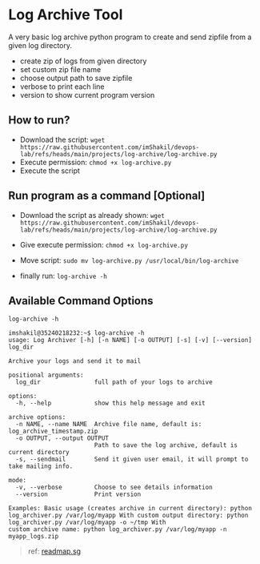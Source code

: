 # Log Archive Tool

A very basic log archive python program to create and send zipfile from a given log directory.

- create zip of logs from given directory
- set custom zip file name
- choose output path to save zipfile
- verbose to print each line
- version to show current program version

## How to run?

- Download the script: `wget https://raw.githubusercontent.com/imShakil/devops-lab/refs/heads/main/projects/log-archive/log-archive.py`
- Execute permission: `chmod +x log-archive.py`
- Execute the script

## Run program as a command [Optional]

- Download the script as already shown: `wget https://raw.githubusercontent.com/imShakil/devops-lab/refs/heads/main/projects/log-archive/log-archive.py`

- Give execute permission: `chmod +x log-archive.py`
- Move script: `sudo mv log-archive.py /usr/local/bin/log-archive`
- finally run: `log-archive -h`

## Available Command Options

```shell
log-archive -h
```

```text
imshakil@35240218232:~$ log-archive -h
usage: Log Archiver [-h] [-n NAME] [-o OUTPUT] [-s] [-v] [--version] log_dir

Archive your logs and send it to mail

positional arguments:
  log_dir               full path of your logs to archive

options:
  -h, --help            show this help message and exit

archive options:
  -n NAME, --name NAME  Archive file name, default is: log_archive_timestamp.zip
  -o OUTPUT, --output OUTPUT
                        Path to save the log archive, default is current directory
  -s, --sendmail        Send it given user email, it will prompt to take mailing info.

mode:
  -v, --verbose         Choose to see details information
  --version             Print version

Examples: Basic usage (creates archive in current directory): python log_archiver.py /var/log/myapp With custom output directory: python log_archiver.py /var/log/myapp -o ~/tmp With
custom archive name: python log_archiver.py /var/log/myapp -n myapp_logs.zip

```

> ref: [readmap.sg](https://roadmap.sh/projects/log-archive-tool)
